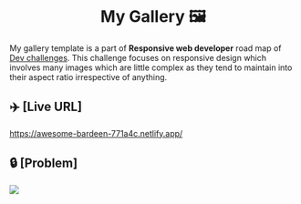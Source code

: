 <h1 align="center">My Gallery 🖼️</h1>

My gallery template is a part of **Responsive web developer** road map of [Dev challenges](https://www.devchallenges.io). This challenge focuses on responsive design which involves many images which are little complex as they tend to maintain into their aspect ratio irrespective of anything. 

## ✈️ [Live URL]
https://awesome-bardeen-771a4c.netlify.app/

## 🔒 [Problem]
<img src="images/readme-challenge-desktop.PNG">
